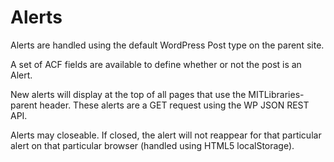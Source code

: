 # Alerts

Alerts are handled using the default WordPress Post type on the parent site.

A set of ACF fields are available to define whether or not the post is an Alert.

New alerts will display at the top of all pages that use the MITLibraries-parent header. These alerts are a GET request using the WP JSON REST API.

Alerts may closeable. If closed, the alert will not reappear for that particular alert on that particular browser (handled using HTML5 localStorage).